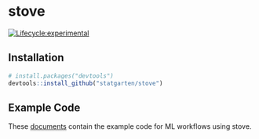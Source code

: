 # stove

<!-- badges: start -->
[![Lifecycle:experimental](https://img.shields.io/badge/lifecycle-experimental-orange.svg)](https://lifecycle.r-lib.org/articles/stages.html#experimental)
<!-- badges: end -->

## Installation

``` r
# install.packages("devtools")
devtools::install_github("statgarten/stove")
```

## Example Code

These [documents](https://github.com/statgarten/stove/tree/main/quarto-doc) contain the example code for ML workflows using stove.
